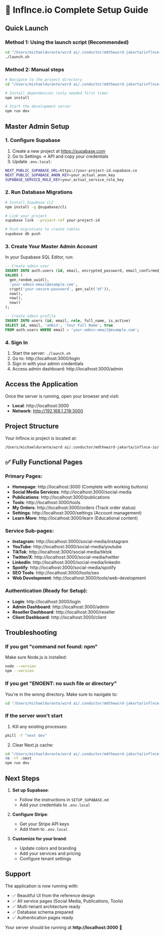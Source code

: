 # 🚀 Inflnce.io Complete Setup Guide

## Quick Launch

### Method 1: Using the launch script (Recommended)
```bash
cd "/Users/michaeldurante/wzrd ai/.conductor/mdthewzrd-jakarta/inflnce-io"
./launch.sh
```

### Method 2: Manual steps
```bash
# Navigate to the project directory
cd "/Users/michaeldurante/wzrd ai/.conductor/mdthewzrd-jakarta/inflnce-io"

# Install dependencies (only needed first time)
npm install

# Start the development server
npm run dev
```

## Master Admin Setup

### 1. Configure Supabase
1. Create a new project at https://supabase.com
2. Go to Settings → API and copy your credentials
3. Update `.env.local`:
```bash
NEXT_PUBLIC_SUPABASE_URL=https://your-project-id.supabase.co
NEXT_PUBLIC_SUPABASE_ANON_KEY=your_actual_anon_key
SUPABASE_SERVICE_ROLE_KEY=your_actual_service_role_key
```

### 2. Run Database Migrations
```bash
# Install Supabase CLI
npm install -g @supabase/cli

# Link your project  
supabase link --project-ref your-project-id

# Push migrations to create tables
supabase db push
```

### 3. Create Your Master Admin Account
In your Supabase SQL Editor, run:
```sql
-- Create admin user
INSERT INTO auth.users (id, email, encrypted_password, email_confirmed_at, created_at, updated_at)
VALUES (
  gen_random_uuid(),
  'your-admin-email@example.com',
  crypt('your-secure-password', gen_salt('bf')),
  now(),
  now(),
  now()
);

-- Create admin profile
INSERT INTO users (id, email, role, full_name, is_active)
SELECT id, email, 'admin', 'Your Full Name', true
FROM auth.users WHERE email = 'your-admin-email@example.com';
```

### 4. Sign In
1. Start the server: `./launch.sh`
2. Go to: http://localhost:3000/login
3. Sign in with your admin credentials
4. Access admin dashboard: http://localhost:3000/admin

## Access the Application

Once the server is running, open your browser and visit:
- **Local**: http://localhost:3000
- **Network**: http://192.168.1.218:3000

## Project Structure

Your Inflnce.io project is located at:
```
/Users/michaeldurante/wzrd ai/.conductor/mdthewzrd-jakarta/inflnce-io/
```

## ✅ Fully Functional Pages

### Primary Pages:
- **Homepage**: http://localhost:3000 (Complete with working buttons)
- **Social Media Services**: http://localhost:3000/social-media  
- **Publications**: http://localhost:3000/publications
- **Tools**: http://localhost:3000/tools
- **My Orders**: http://localhost:3000/orders (Track order status)
- **Settings**: http://localhost:3000/settings (Account management)
- **Learn More**: http://localhost:3000/learn (Educational content)

### Service Sub-pages:
- **Instagram**: http://localhost:3000/social-media/instagram
- **YouTube**: http://localhost:3000/social-media/youtube
- **TikTok**: http://localhost:3000/social-media/tiktok
- **Twitter/X**: http://localhost:3000/social-media/twitter
- **LinkedIn**: http://localhost:3000/social-media/linkedin
- **Spotify**: http://localhost:3000/social-media/spotify
- **SEO Tools**: http://localhost:3000/tools/seo
- **Web Development**: http://localhost:3000/tools/web-development

### Authentication (Ready for Setup):
- **Login**: http://localhost:3000/login
- **Admin Dashboard**: http://localhost:3000/admin
- **Reseller Dashboard**: http://localhost:3000/reseller  
- **Client Dashboard**: http://localhost:3000/client

## Troubleshooting

### If you get "command not found: npm"
Make sure Node.js is installed:
```bash
node --version
npm --version
```

### If you get "ENOENT: no such file or directory"
You're in the wrong directory. Make sure to navigate to:
```bash
cd "/Users/michaeldurante/wzrd ai/.conductor/mdthewzrd-jakarta/inflnce-io"
```

### If the server won't start
1. Kill any existing processes:
```bash
pkill -f "next dev"
```

2. Clear Next.js cache:
```bash
cd "/Users/michaeldurante/wzrd ai/.conductor/mdthewzrd-jakarta/inflnce-io"
rm -rf .next
npm run dev
```

## Next Steps

1. **Set up Supabase**:
   - Follow the instructions in `SETUP_SUPABASE.md`
   - Add your credentials to `.env.local`

2. **Configure Stripe**:
   - Get your Stripe API keys
   - Add them to `.env.local`

3. **Customize for your brand**:
   - Update colors and branding
   - Add your services and pricing
   - Configure tenant settings

## Support

The application is now running with:
- ✅ Beautiful UI from the reference design
- ✅ All service pages (Social Media, Publications, Tools)
- ✅ Multi-tenant architecture ready
- ✅ Database schema prepared
- ✅ Authentication pages ready

Your server should be running at **http://localhost:3000** 🎉